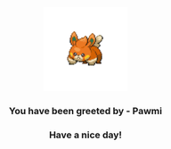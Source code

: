 <p align="center">
            <img src="https://raw.githubusercontent.com/PokeAPI/sprites/master/sprites/pokemon/921.png" width="150" height="150">
          </p>
          <h3 align="center">You have been greeted by - <b>Pawmi</b></h3>
          <h3 align="center">Have a nice day!</h3>
        